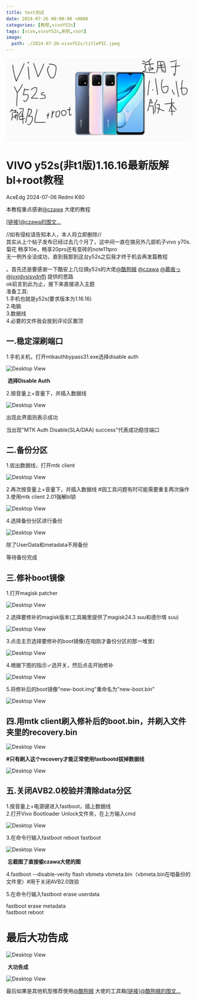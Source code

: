 ```yaml
---
title: test测试
date: 2024-07-26 00:00:00 +0800
categories: [教程,vivoY52s]
tags: [vivo,vivoY52s,刷机,root]
image:
  path: ./2024-07-26-vivoY52s/titlePIC.jpeg
---
```

![img-description](./2024-07-26-vivoY52s/titlePIC.jpeg)

# **VIVO y52s(非t1版)1.16.16最新版解bl+root教程**



AceEdg	2024-07-06 Redmi K60

本教程重点感谢[@czawa](https://www.coolapk.com/u/czawa) 大佬的教程

[\[链接\]@czawa的图文...](https://www.coolapk.com/feed/53443585?shareKey=MTY1ZjkwODg3ZjEyNjY4ODE2ODA~&shareUid=14453533&shareFrom=com.coolapk.market_14.1.3-beta1)

//如有侵权请告知本人，本人将立即删除//  
其实从上个帖子发布已经过去几个月了，这中间一直在搞另外几部机子vivo y70s.菊花 畅享10e，畅享20pro还有变砖的note11tpro  
无一例外全没成功，直到我那到这台y52s之后我才终于机会再发篇教程

。首先还是要感谢一下酷安上几位搞y52s的大佬[@酷狗贼](https://www.coolapk.com/u/%E9%85%B7%E7%8B%97%E8%B4%BC) [@czawa](https://www.coolapk.com/u/czawa) [@慕痕っ](https://www.coolapk.com/u/%E6%85%95%E7%97%95%E3%81%A3) [@jvxjdvsjsvdnffj](https://www.coolapk.com/u/jvxjdvsjsvdnffj) 提供的思路  
ok前言到此为止，接下来直接进入主题  
准备工具:  
1.手机也就是y52s(要求版本为1.16.16)  
2.电脑  
3.数据线  
4.必要的文件我会放到评论区置顶

## 一.稳定深刷端口  

1.手机关机，打开mtkauthbypass31.exe选择disable auth

![Desktop View](/2024-07-26-vivoY52s/pic1.jpg)

​												**选择Disable Auth**

2.按音量上+音量下，并插入数据线

![Desktop View](/2024-07-26-vivoY52s/pic2.jpg)

出现此界面则表示成功

当出现"MTK Auth Disable(SLA/DAA) success"代表成功稳住端口

## 二.备份分区  

1.拔出数据线，打开mtk client

![Desktop View](/2024-07-26-vivoY52s/pic3.jpg)

2.再次按音量上+音量下，并插入数据线 #因工具问题有时可能需要重复两次操作  
3.使用mtk client 2.01强解bl锁

![Desktop View](/2024-07-26-vivoY52s/pic4.jpg)

4.选择备份分区进行备份

![Desktop View](/2024-07-26-vivoY52s/pic5.jpg)

除了UserData和metadata不用备份

等待备份完成

## 三.修补boot镜像  

1.打开magisk patcher

![Desktop View](/2024-07-26-vivoY52s/pic6.jpg)

2.选择要修补的magisk版本(工具箱里提供了magisk24.3 suu和德尔塔 suu)

![Desktop View](/2024-07-26-vivoY52s/pic7.jpg)

3.点击主页选择要修补的boot镜像(在咱刚才备份分区的那一堆里)

![Desktop View](/2024-07-26-vivoY52s/pic8.jpg)

4.根据下图的指示✓选开关，然后点击开始修补

![Desktop View](/2024-07-26-vivoY52s/pic9.jpg)

5.将修补后的boot镜像"new-boot.img"重命名为"new-boot.bin"

![Desktop View](/2024-07-26-vivoY52s/pic10.jpg)

## 四.用mtk client刷入修补后的boot.bin，并刷入文件夹里的recovery.bin

![Desktop View](/2024-07-26-vivoY52s/pic11.jpg)

​					**#只有刷入这个recovery才能正常使用fastbootd拔掉数据线**

![Desktop View](/2024-07-26-vivoY52s/pic12.jpg)

## 五.关闭AVB2.0校验并清除data分区  

1.按音量上+电源键进入fastboot，插上数据线  
2.打开Vivo Bootloader Unlock文件夹，在上方输入cmd

![Desktop View](/2024-07-26-vivoY52s/pic13.jpg)

3.在命令行输入fastboot reboot fastboot

![Desktop View](/2024-07-26-vivoY52s/pic14.jpg)

​											**忘截图了直接偷czawa大佬的图**

4.fastboot --disable-verity flash vbmeta vbmeta.bin（vbmeta.bin在咱备份的文件里）#用于关闭AVB2.0效验

5.在命令行输入fastboot erase userdata

fastboot erase metadata  
fastboot reboot

# 					最后大功告成

![Desktop View](/2024-07-26-vivoY52s/pic15.jpg)

​													**大功告成**

![Desktop View](/2024-07-26-vivoY52s/pic16.jpg)

最后如果是其他机型推荐使用[@酷狗贼](https://www.coolapk.com/u/%E9%85%B7%E7%8B%97%E8%B4%BC) 大佬的工具箱[\[链接\]@酷狗贼的图文...](https://www.coolapk.com/feed/48093691?shareKey=OTFlNWI3ZTE3NGUzNjY4ODFlYjk~&shareUid=14453533&shareFrom=com.coolapk.market_14.1.3-beta1)
